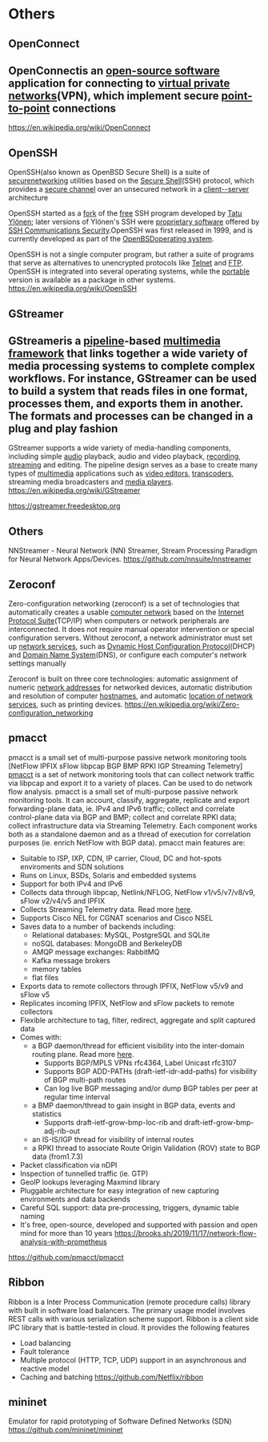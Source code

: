 # Others

## OpenConnect

## OpenConnectis an [open-source software](https://en.wikipedia.org/wiki/Open-source_software) application for connecting to [virtual private networks](https://en.wikipedia.org/wiki/Virtual_private_network)(VPN), which implement secure [point-to-point](https://en.wikipedia.org/wiki/Point-to-point_(telecommunications)) connections

<https://en.wikipedia.org/wiki/OpenConnect>

## OpenSSH

OpenSSH(also known as OpenBSD Secure Shell) is a suite of [secure](https://en.wikipedia.org/wiki/Computer_security)[networking](https://en.wikipedia.org/wiki/Computer_network) utilities based on the [Secure Shell](https://en.wikipedia.org/wiki/Secure_Shell)(SSH) protocol, which provides a [secure channel](https://en.wikipedia.org/wiki/Secure_channel) over an unsecured network in a [client--server](https://en.wikipedia.org/wiki/Client%E2%80%93server_model) architecture

OpenSSH started as a [fork](https://en.wikipedia.org/wiki/Fork_(software_development)) of the [free](https://en.wikipedia.org/wiki/Free_software) SSH program developed by [Tatu Ylönen](https://en.wikipedia.org/wiki/Tatu_Yl%C3%B6nen); later versions of Ylönen's SSH were [proprietary software](https://en.wikipedia.org/wiki/Proprietary_software) offered by [SSH Communications Security](https://en.wikipedia.org/wiki/SSH_Communications_Security).OpenSSH was first released in 1999, and is currently developed as part of the [OpenBSD](https://en.wikipedia.org/wiki/OpenBSD)[operating system](https://en.wikipedia.org/wiki/Operating_system).

OpenSSH is not a single computer program, but rather a suite of programs that serve as alternatives to unencrypted protocols like [Telnet](https://en.wikipedia.org/wiki/Telnet) and [FTP](https://en.wikipedia.org/wiki/FTP). OpenSSH is integrated into several operating systems, while the [portable](https://en.wikipedia.org/wiki/Porting) version is available as a package in other systems.
<https://en.wikipedia.org/wiki/OpenSSH>

## GStreamer

## GStreameris a [pipeline](https://en.wikipedia.org/wiki/Pipeline_(computing))-based [multimedia framework](https://en.wikipedia.org/wiki/Multimedia_framework) that links together a wide variety of media processing systems to complete complex workflows. For instance, GStreamer can be used to build a system that reads files in one format, processes them, and exports them in another. The formats and processes can be changed in a plug and play fashion

GStreamer supports a wide variety of media-handling components, including simple [audio](https://en.wikipedia.org/wiki/Audio_frequency) playback, audio and video playback, [recording](https://en.wikipedia.org/wiki/Sound_recording_and_reproduction), [streaming](https://en.wikipedia.org/wiki/Streaming_media) and editing. The pipeline design serves as a base to create many types of [multimedia](https://en.wikipedia.org/wiki/Multimedia) applications such as [video editors](https://en.wikipedia.org/wiki/Video_editing), [transcoders](https://en.wikipedia.org/wiki/Transcoding), streaming media broadcasters and [media players](https://en.wikipedia.org/wiki/Media_player_(application_software)).
<https://en.wikipedia.org/wiki/GStreamer>

<https://gstreamer.freedesktop.org>

## Others

NNStreamer - Neural Network (NN) Streamer, Stream Processing Paradigm for Neural Network Apps/Devices.
<https://github.com/nnsuite/nnstreamer>

## Zeroconf

Zero-configuration networking (zeroconf) is a set of technologies that automatically creates a usable [computer network](https://en.wikipedia.org/wiki/Computer_network) based on the [Internet Protocol Suite](https://en.wikipedia.org/wiki/Internet_Protocol_Suite)(TCP/IP) when computers or network peripherals are interconnected. It does not require manual operator intervention or special configuration servers. Without zeroconf, a network administrator must set up [network services](https://en.wikipedia.org/wiki/Network_service), such as [Dynamic Host Configuration Protocol](https://en.wikipedia.org/wiki/Dynamic_Host_Configuration_Protocol)(DHCP) and [Domain Name System](https://en.wikipedia.org/wiki/Domain_Name_System)(DNS), or configure each computer's network settings manually

Zeroconf is built on three core technologies: automatic assignment of numeric [network addresses](https://en.wikipedia.org/wiki/Network_address) for networked devices, automatic distribution and resolution of computer [hostnames](https://en.wikipedia.org/wiki/Hostname), and automatic [location of network services](https://en.wikipedia.org/wiki/Service_discovery), such as printing devices.
<https://en.wikipedia.org/wiki/Zero-configuration_networking>

## pmacct

pmacct is a small set of multi-purpose passive network monitoring tools [NetFlow IPFIX sFlow libpcap BGP BMP RPKI IGP Streaming Telemetry]
[pmacct](https://github.com/pmacct/pmacct) is a set of network monitoring tools that can collect network traffic via libpcap and export it to a variety of places. Can be used to do network flow analysis.
pmacct is a small set of multi-purpose passive network monitoring tools. It can account, classify, aggregate, replicate and export forwarding-plane data, ie. IPv4 and IPv6 traffic; collect and correlate control-plane data via BGP and BMP; collect and correlate RPKI data; collect infrastructure data via Streaming Telemetry. Each component works both as a standalone daemon and as a thread of execution for correlation purposes (ie. enrich NetFlow with BGP data). pmacct main features are:

- Suitable to ISP, IXP, CDN, IP carrier, Cloud, DC and hot-spots enviroments and SDN solutions
- Runs on Linux, BSDs, Solaris and embedded systems
- Support for both IPv4 and IPv6
- Collects data through libpcap, Netlink/NFLOG, NetFlow v1/v5/v7/v8/v9, sFlow v2/v4/v5 and IPFIX
- Collects Streaming Telemetry data. Read more [here](https://github.com/pmacct/pmacct/blob/master/telemetry/README.telemetry).
- Supports Cisco NEL for CGNAT scenarios and Cisco NSEL
- Saves data to a number of backends including:
  - Relational databases: MySQL, PostgreSQL and SQLite
  - noSQL databases: MongoDB and BerkeleyDB
  - AMQP message exchanges: RabbitMQ
  - Kafka message brokers
  - memory tables
  - flat files
- Exports data to remote collectors through IPFIX, NetFlow v5/v9 and sFlow v5
- Replicates incoming IPFIX, NetFlow and sFlow packets to remote collectors
- Flexible architecture to tag, filter, redirect, aggregate and split captured data
- Comes with:
  - a BGP daemon/thread for efficient visibility into the inter-domain routing plane. Read more [here](http://www.pmacct.net/lucente_pmacct_uknof14.pdf).
    - Supports BGP/MPLS VPNs rfc4364, Label Unicast rfc3107
    - Supports BGP ADD-PATHs (draft-ietf-idr-add-paths) for visibility of BGP multi-path routes
    - Can log live BGP messaging and/or dump BGP tables per peer at regular time interval
  - a BMP daemon/thread to gain insight in BGP data, events and statistics
    - Supports draft-ietf-grow-bmp-loc-rib and draft-ietf-grow-bmp-adj-rib-out
  - an IS-IS/IGP thread for visibility of internal routes
  - a RPKI thread to associate Route Origin Validation (ROV) state to BGP data (from1.7.3)
- Packet classification via nDPI
- Inspection of tunnelled traffic (ie. GTP)
- GeoIP lookups leveraging Maxmind library
- Pluggable architecture for easy integration of new capturing environments and data backends
- Careful SQL support: data pre-processing, triggers, dynamic table naming
- It's free, open-source, developed and supported with passion and open mind for more than 10 years
<https://brooks.sh/2019/11/17/network-flow-analysis-with-prometheus>

<https://github.com/pmacct/pmacct>

## Ribbon

Ribbon is a Inter Process Communication (remote procedure calls) library with built in software load balancers. The primary usage model involves REST calls with various serialization scheme support.
Ribbon is a client side IPC library that is battle-tested in cloud. It provides the following features

- Load balancing
- Fault tolerance
- Multiple protocol (HTTP, TCP, UDP) support in an asynchronous and reactive model
- Caching and batching
<https://github.com/Netflix/ribbon>

## mininet

Emulator for rapid prototyping of Software Defined Networks (SDN)
<https://github.com/mininet/mininet>
